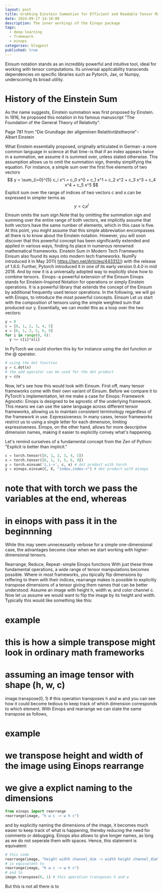 ```yaml
---
layout: post
title: Grokking Einstein Summation for Efficient and Readable Tensor Manipulation
date: 2024-09-17 14:10:00
description: The inner workings of the Einops package
tags:
  - deep-learning
  - framework
  - einops
categories: blogpost
published: true
---
```


Einsum notation stands as an incredibly powerful and intuitive tool, ideal for working with tensor computations. Its universal applicability transcends dependencies on specific libraries such as Pytorch, Jax, or Numpy, underscoring its broad utility.
# History of the Einstein Sum
As the name suggests, Einstein summation was first proposed by Einstein.
In 1916, he proposed this notation in his famous manuscript "The Foundation of the General Theory of Relativity".

Page 781 from "Die Grundlage der allgeminen Relatitivtätstheorie" - Albert Einstein

What Einstein essentially proposed, originally articulated in German - a more common language in science at that time - is that if an index appears twice in a summation, we assume it is summed over, unless stated otherwise. This assumption allows us to omit the summation sign, thereby simplifying the equation.
For instance, a simple sum over the first five elements of two vectors
$$
y = \sum_{i=0}^{5} c_i x^i = c_0 x^0 + c_1 x^1 + c_2 x^2 + c_3 x^3 + c_4 x^4 + c_5 x^5
$$
Explicit sum over the range of indices of two vectors c and x.can be expressed in simpler terms as
$$
y = c_i x^i
$$
Einsum omits the sum sign.Note that by omitting the summation sign and summing over the entire range of both vectors, we implicitly assume that both vectors have the same number of elements, which in this case is five.
At this point, you might assume that this simple abbreviation encompasses all there is to know about the Einstein notation. However, you will soon discover that this powerful concept has been significantly extended and applied in various ways, finding its place in numerous renowned mathematical frameworks.
Einstein Sum in Modern Tech Frameworks
Einsum also found its ways into modern tech frameworks.
NumPy introduced it in May 2011( https://lwn.net/Articles/443312/) with the release of 1.6.0.
Further, Pytorch introduced it in one of its early version 0.4.0 in mid 2018.
And by now it is a universally adopted way to explicitly show how to combine tensors. 
Einops - a powerful extension of the Einsum
Einops stands for Einstein-Inspired Notation for operations or simply Einstein operations. It is a powerful library that extends the concept of the Einsum by additional frequently used tensor operations. In the following, we will go with Einops, to introduce the most powerful concepts.
Einsum
Let us start with the composition of tensors using the simple weighted sum that produced our y.
Essentially, we can model this as a loop over the two vectors:

```python
y = 0
c = [0, 1, 2, 3, 4, 5]
x = [6, 1, 3, 5, 6, 9]
for i in range(0, 6):
  y += c[i]*x[i]
```
In PyTorch we could shorten this by for instance using the dot function or the @ operator.


```python
# using the dot function
y = c.dot(x)
# the add operator can be used for the dot product
y = c@x
```

Now, let's see how this would look with Einsum.
First off, many tensor frameworks come with their own variant of Einsum. Before we compare it to PyTorch's implementation, let me make a case for Einops:
Framework Agnostic: Einops is designed to be agnostic of the underlying framework. This means we can use the same language across different tensor frameworks, allowing us to maintain consistent terminology regardless of the framework in use.
Expressiveness: In many cases, tensor frameworks restrict us to using a single letter for each dimension, limiting expressiveness. Einops, on the other hand, allows for more descriptive dimension names, making it easier to explicitly convey what's happening.

Let's remind ourselves of a fundamental concept from the Zen of Python: "Explicit is better than implicit."
```python
c = torch.tensor([0, 1, 2, 3, 4, 5])
x = torch.tensor([6, 1, 3, 5, 6, 9])
y = torch.einsum('i,i->', c, x) # dot product with torch
y = einops.einsum(C, X, "index,index->") # dot product with einops
```
# note that with torch we pass the variables at the end, whereas
# in einops with pass it in the beginnning
While this may seem unnecessarily verbose for a simple one-dimensional case, the advantages become clear when we start working with higher-dimensional tensors.

Rearrange, Reduce, Repeat - simple Einops functions
With just these three fundamental operations, a wide range of tensor manipulations becomes possible.
Where in most frameworks, you tipically flip dimensions by reffering to them with their indices, rearrange makes is possible to explicitly transpose dimensions of a tensor giving them names that can be better understood.
Assume an image with height h, width w, and color channel c. Now let us assume we would want to flip the image by its height and width. 
Typically this would like something like this:
# example
# this is how a simple transpose might look in ordinary math frameworks
# assuming an image tensor with shape (h, w, c)
image.transpose(0, 1) # this operation transposes h and w
and you can see how it could become tedious to keep track of which dimension corresponds to which element.
With Einops and rearrange we can state the same transpose as follows,
# example
# we transpose height and width of the image using Einops rearrange
# we give a explict naming to the dimensions

```python
from einops import rearrange
rearrange(image, "h w c -> w h c")
```

and by explicitly naming the dimensions of the image, it becomes much easier to keep track of what is happening, thereby reducing the need for comments or debugging.
Einops also allows to give longer names, as long as we do not seperate them with spaces. Hence, this statement is equivalent:


```python
# this code
rearrange(image, "height width channel_dim -> width height channel_dim")
# is equivalent to
rearrange(image, "h w c -> w h c")
# and to
image.transpose(0, 1) # this operation transposes h and w
```
But this is not all there is to